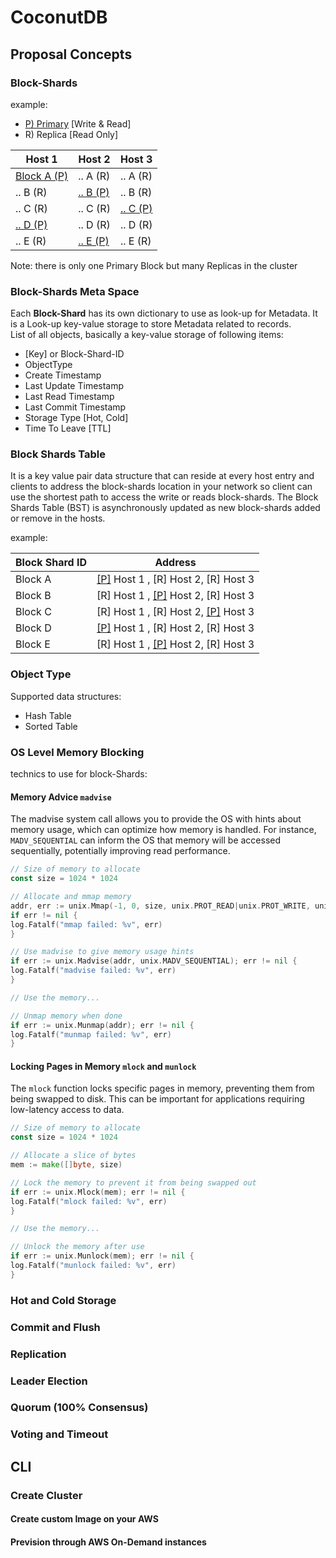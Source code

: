 # CoconutDB

## Proposal Concepts

### Block-Shards

example:

* [P) Primary]() [Write & Read]
* R) Replica [Read Only]

 Host 1           | Host 2       | Host 3        
------------------|--------------|---------------
 [Block A (P)]() | .. A (R)     | .. A (R)      
 .. B (R)         | [.. B (P)]() | .. B (R)      
 .. C (R)         | .. C (R)     | [.. C (P)]() 
 [.. D (P)]()    | .. D (R)     | .. D (R)      
 .. E (R)         | [.. E (P)]() | .. E (R)      

Note: there is only one Primary Block but many Replicas in the cluster 

### Block-Shards Meta Space

Each **Block-Shard** has its own dictionary to use as look-up for Metadata. It is a Look-up key-value storage to store
Metadata related to records.  
List of all objects, basically a key-value storage of following items:

* [Key] or Block-Shard-ID
* ObjectType
* Create Timestamp
* Last Update Timestamp
* Last Read Timestamp
* Last Commit Timestamp
* Storage Type [Hot, Cold]
* Time To Leave [TTL]

### Block Shards Table

It is a key value pair data structure that can reside at every host entry and clients to address the block-shards
location in your network so client can use the shortest path to access the write or reads block-shards.
The Block Shards Table (BST) is asynchronously updated as new block-shards added or remove in the hosts.

example:

 Block Shard ID | Address                             
----------------|-------------------------------------
 Block A        | [[P]]() Host 1 , [R] Host 2, [R] Host 3 
 Block B        | [R] Host 1 , [[P]]() Host 2, [R] Host 3 
 Block C        | [R] Host 1 , [R] Host 2, [[P]]() Host 3 
 Block D        | [[P]]() Host 1 , [R] Host 2, [R] Host 3 
 Block E        | [R] Host 1 , [[P]]() Host 2, [R] Host 3 

### Object Type

Supported data structures:

* Hash Table
* Sorted Table

### OS Level Memory Blocking

technics to use for block-Shards:

#### Memory Advice `madvise`

The madvise system call allows you to provide the OS with hints about memory usage, which can optimize how memory is
handled. For instance, `MADV_SEQUENTIAL` can inform the OS that memory will be accessed sequentially, potentially
improving read performance.

```go
// Size of memory to allocate
const size = 1024 * 1024

// Allocate and mmap memory
addr, err := unix.Mmap(-1, 0, size, unix.PROT_READ|unix.PROT_WRITE, unix.MAP_PRIVATE|unix.MAP_ANON)
if err != nil {
log.Fatalf("mmap failed: %v", err)
}

// Use madvise to give memory usage hints
if err := unix.Madvise(addr, unix.MADV_SEQUENTIAL); err != nil {
log.Fatalf("madvise failed: %v", err)
}

// Use the memory...

// Unmap memory when done
if err := unix.Munmap(addr); err != nil {
log.Fatalf("munmap failed: %v", err)
}
```

#### Locking Pages in Memory `mlock` and `munlock`

The `mlock` function locks specific pages in memory, preventing them from being swapped to disk. This can be important
for applications requiring low-latency access to data.

```go
// Size of memory to allocate
const size = 1024 * 1024

// Allocate a slice of bytes
mem := make([]byte, size)

// Lock the memory to prevent it from being swapped out
if err := unix.Mlock(mem); err != nil {
log.Fatalf("mlock failed: %v", err)
}

// Use the memory...

// Unlock the memory after use
if err := unix.Munlock(mem); err != nil {
log.Fatalf("munlock failed: %v", err)
}
```

### Hot and Cold Storage

### Commit and Flush

### Replication

### Leader Election

### Quorum (100% Consensus)

### Voting and Timeout

## CLI

### Create Cluster

#### Create custom Image on your AWS

#### Prevision through AWS On-Demand instances
